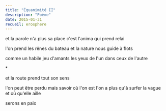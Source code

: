 ```yaml
---
title: "Équanimité II"
description: "Poème"
date: 2015-01-31
recueil: erosphere
---
```


et la parole n'a plus sa place
c'est l'anima qui prend relai

l'on prend les rênes du bateau
et la nature nous guide à flots

comme un habile jeu d'amants
les yeux de l'un dans ceux de l'autre

\*

et la route prend tout son sens

l'on peut être perdu mais savoir où l'on est
l'on a plus qu'à surfer la vague et où qu'elle aille

serons en paix
